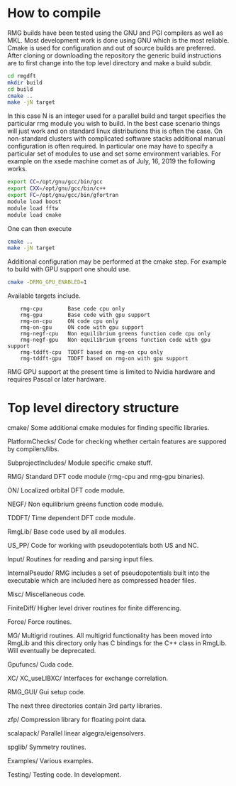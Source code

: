 
# How to compile
RMG builds have been tested using the GNU and PGI compilers as well as MKL.
Most development work is done using GNU which is the most reliable.
Cmake is used for configuration and out of source builds are preferred.
After cloning or downloading the repository the generic build instructions
are to first change into the top level directory and make a build subdir.

```Bash
cd rmgdft 
mkdir build
cd build
cmake ..
make -jN target
```

In this case N is an integer used for a parallel build and target specifies
the particular rmg module you wish to build. In the best case scenario things
will just work and on standard linux distributions this is often the case. On
non-standard clusters with complicated software stacks additional manual
configuration is often required. In particular one may have to specify a
particular set of modules to use and set some environment variables. For
example on the xsede machine comet as of July, 16, 2019 the following works.

```Bash
export CC=/opt/gnu/gcc/bin/gcc
export CXX=/opt/gnu/gcc/bin/c++
export FC=/opt/gnu/gcc/bin/gfortran
module load boost
module load fftw
module load cmake 
```

One can then execute
```Bash
cmake ..
make -jN target
```

Additional configuration may be performed at the cmake step. For example to
build with GPU support one should use.

```Bash
cmake -DRMG_GPU_ENABLED=1
```

Available targets include.
```
    rmg-cpu        Base code cpu only
    rmg-gpu        Base code with gpu support
    rmg-on-cpu     ON code cpu only
    rmg-on-gpu     ON code with gpu support
    rmg-negf-cpu   Non equilibrium greens function code cpu only
    rmg-negf-gpu   Non equilibrium greens function code with gpu support
    rmg-tddft-cpu  TDDFT based on rmg-on cpu only
    rmg-tddft-gpu  TDDFT based on rmg-on with gpu support
```
RMG GPU support at the present time is limited to Nvidia hardware and requires
Pascal or later hardware.


# Top level directory structure

cmake/
  Some additional cmake modules for finding specific libraries.

PlatformChecks/
  Code for checking whether certain features are suppored by compilers/libs.

SubprojectIncludes/
  Module specific cmake stuff.

RMG/
  Standard DFT code module (rmg-cpu and rmg-gpu binaries).

ON/
  Localized orbital DFT code module.

NEGF/
  Non equilibrium greens function code module.

TDDFT/
  Time dependent DFT code module.

RmgLib/
  Base code used by all modules.

US_PP/
  Code for working with pseudopotentials both US and NC.

Input/
  Routines for reading and parsing input files.

InternalPseudo/
  RMG includes a set of pseudopotentials built into the executable which
  are included here as compressed header files.

Misc/
  Miscellaneous code.

FiniteDiff/
  Higher level driver routines for finite differencing.

Force/
  Force routines.

MG/
  Multigrid routines. All multigrid functionality has been moved into RmgLib and this
  directory only has C bindings for the C++ class in RmgLib. Will eventually be deprecated.

Gpufuncs/
  Cuda code.

XC/
XC_useLIBXC/
  Interfaces for exchange correlation.

RMG_GUI/
  Gui setup code.

The next three directories contain 3rd party  libraries.

zfp/
  Compression library for floating point data.

scalapack/
  Parallel linear algegra/eigensolvers.

spglib/
  Symmetry routines.

Examples/
  Various examples.

Testing/
  Testing code. In development.
